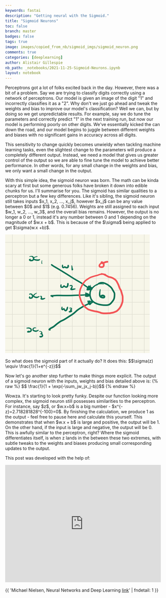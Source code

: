 ```yaml
---
keywords: fastai
description: "Getting neural with the Sigmoid."
title: "Sigmoid Neurons"
toc: false
branch: master
badges: false
tags: true
image: images/copied_from_nb/sigmoid_imgs/sigmoid_neuron.png
comments: true
categories: [deeplearning]
author: Alistair Gillespie
nb_path: _notebooks/2021-11-25-Sigmoid-Neurons.ipynb
layout: notebook
---
```


<!--
#################################################
### THIS FILE WAS AUTOGENERATED! DO NOT EDIT! ###
#################################################
# file to edit: _notebooks/2021-11-25-Sigmoid-Neurons.ipynb
-->

<div class="container" id="notebook-container">
        
<div class="cell border-box-sizing text_cell rendered"><div class="inner_cell">
<div class="text_cell_render border-box-sizing rendered_html">
<p>Perceptrons got a lot of folks excited back in the day. However, there was a bit of a problem. Say we are trying to classify digits correctly using a network of perceptrons. Our model is given an image of the digit "1" and incorrectly classifies it as a "2". Why don't we just go ahead and tweak the weights and bias to improve our model's classification? Well we can, but by doing so we get unpredictable results. For example, say we do tune the parameters and correctly predict "1" in the next training run, but now our model is performing poorly on other digits. We've essentially kicked the can down the road, and our model begins to juggle between different weights and biases with no significant gains in accuracy across all digits.</p>

</div>
</div>
</div>
<div class="cell border-box-sizing text_cell rendered"><div class="inner_cell">
<div class="text_cell_render border-box-sizing rendered_html">
<p>This sensitivity to change quickly becomes unwieldy when tackling machine learning tasks, even the slightest change to the parameters will produce a completely different output. Instead, we need a model that gives us greater control of the output so we are able to fine tune the model to achieve better performance. In other words, for any small change in the weights and bias, we only want a small change in the output.</p>

</div>
</div>
</div>
<div class="cell border-box-sizing text_cell rendered"><div class="inner_cell">
<div class="text_cell_render border-box-sizing rendered_html">
<p>With this simple idea, the sigmoid neuron was born. The math can be kinda scary at first but some generous folks have broken it down into edible chunks for us. I'll summarise for you. The sigmoid has similar qualities to a perceptron but a few key differences. Like it's sibling, the sigmoid neuron still takes inputs $x_1, x_2, ..., x_j$, however $x_j$ can be any value between $0$ and $1$ (e.g. 0.7456). Weights are still assigned to each input $w_1, w_2, ..., w_3$, and the overall bias remains. However, the output is no longer a 0 or 1, instead it's any number between 0 and 1 depending on the magnitude of $w.x + b$. This is because of the $\sigma$ being applied to get $\sigma(w.x +b)$.</p>

</div>
</div>
</div>
<div class="cell border-box-sizing text_cell rendered"><div class="inner_cell">
<div class="text_cell_render border-box-sizing rendered_html">
<p><img src="/images/copied_from_nb/sigmoid_imgs/sigmoid_neuron.png" alt="Sigmoid Neuron"></p>

</div>
</div>
</div>
<div class="cell border-box-sizing text_cell rendered"><div class="inner_cell">
<div class="text_cell_render border-box-sizing rendered_html">
<p>So what does the sigmoid part of it actually do? It does this:
$$\sigma(z) \equiv \frac{1}{1+e^{-z}}$$</p>

</div>
</div>
</div>
<div class="cell border-box-sizing text_cell rendered"><div class="inner_cell">
<div class="text_cell_render border-box-sizing rendered_html">
<p>Now let's go another step further to make things more explicit. The output of a sigmoid neuron with the inputs, weights and bias detailed above is:
{% raw %}
$$ \frac{1}{1 + \exp(-\sum_jw_jx_j-b)}$$
{% endraw %}</p>

</div>
</div>
</div>
<div class="cell border-box-sizing text_cell rendered"><div class="inner_cell">
<div class="text_cell_render border-box-sizing rendered_html">
<p>Wowza. It's starting to look pretty funky. Despite our function looking more complex, the sigmoid neuron still possesses similarities to the perceptron. For instance, say $z$, or $w.x+b$ is a big number - $x^{-z}=2.718281828^{-100}=0$. By finishing the calculation, we produce 1 as the output - feel free to pause here and calculate this yourself. This demonstrates that when $w.x + b$ is large and positive, the output will be 1. On the other hand, if the input is large and negative, the output will be 0. This is awfully similar to the perceptron, right? Where the sigmoid differentiates itself, is when z lands in the between these two extremes, with subtle tweaks to the weights and biases producing small corresponding updates to the output.</p>

</div>
</div>
</div>
<div class="cell border-box-sizing text_cell rendered"><div class="inner_cell">
<div class="text_cell_render border-box-sizing rendered_html">
<p>This post was developed with the help of:</p>
<iframe src="https://open.spotify.com/embed/track/7pLoI3XJLM67CGKAnOf5M5?utm_source=generator" width="100%" height="380" frameBorder="0" allowfullscreen="" allow="autoplay; clipboard-write; encrypted-media; fullscreen; picture-in-picture"></iframe>
</div>
</div>
</div>
<div class="cell border-box-sizing text_cell rendered"><div class="inner_cell">
<div class="text_cell_render border-box-sizing rendered_html">
<p>{{ 'Michael Nielsen, Neural Networks and Deep Learning <a href="http://neuralnetworksanddeeplearning.com/chap1.html">link</a>'  | fndetail: 1 }}</p>

</div>
</div>
</div>
</div>
 

